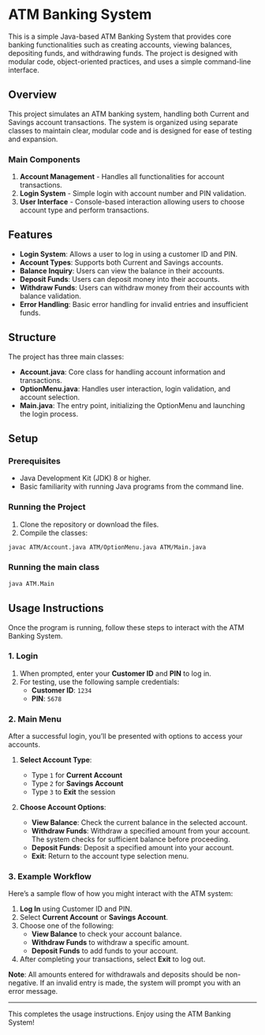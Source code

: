 # ATM Banking System

This is a simple Java-based ATM Banking System that provides core banking functionalities such as creating accounts, viewing balances, depositing funds, and withdrawing funds. The project is designed with modular code, object-oriented practices, and uses a simple command-line interface.

## Overview

This project simulates an ATM banking system, handling both Current and Savings account transactions. The system is organized using separate classes to maintain clear, modular code and is designed for ease of testing and expansion.

### Main Components

1. **Account Management** - Handles all functionalities for account transactions.
2. **Login System** - Simple login with account number and PIN validation.
3. **User Interface** - Console-based interaction allowing users to choose account type and perform transactions.

## Features

- **Login System**: Allows a user to log in using a customer ID and PIN.
- **Account Types**: Supports both Current and Savings accounts.
- **Balance Inquiry**: Users can view the balance in their accounts.
- **Deposit Funds**: Users can deposit money into their accounts.
- **Withdraw Funds**: Users can withdraw money from their accounts with balance validation.
- **Error Handling**: Basic error handling for invalid entries and insufficient funds.

## Structure

The project has three main classes:

- **Account.java**: Core class for handling account information and transactions.
- **OptionMenu.java**: Handles user interaction, login validation, and account selection.
- **Main.java**: The entry point, initializing the OptionMenu and launching the login process.

## Setup

### Prerequisites

- Java Development Kit (JDK) 8 or higher.
- Basic familiarity with running Java programs from the command line.

### Running the Project

1. Clone the repository or download the files.
2. Compile the classes:
```bash
javac ATM/Account.java ATM/OptionMenu.java ATM/Main.java
```

### Running the main class
```bash
java ATM.Main
```

## Usage Instructions

Once the program is running, follow these steps to interact with the ATM Banking System.

### 1. Login

1. When prompted, enter your **Customer ID** and **PIN** to log in.
2. For testing, use the following sample credentials:
   - **Customer ID**: `1234`
   - **PIN**: `5678`

### 2. Main Menu

After a successful login, you’ll be presented with options to access your accounts.

1. **Select Account Type**:
   - Type `1` for **Current Account**
   - Type `2` for **Savings Account**
   - Type `3` to **Exit** the session

2. **Choose Account Options**:
   - **View Balance**: Check the current balance in the selected account.
   - **Withdraw Funds**: Withdraw a specified amount from your account. The system checks for sufficient balance before proceeding.
   - **Deposit Funds**: Deposit a specified amount into your account.
   - **Exit**: Return to the account type selection menu.

### 3. Example Workflow

Here’s a sample flow of how you might interact with the ATM system:

1. **Log In** using Customer ID and PIN.
2. Select **Current Account** or **Savings Account**.
3. Choose one of the following:
   - **View Balance** to check your account balance.
   - **Withdraw Funds** to withdraw a specific amount.
   - **Deposit Funds** to add funds to your account.
4. After completing your transactions, select **Exit** to log out.

**Note**: All amounts entered for withdrawals and deposits should be non-negative. If an invalid entry is made, the system will prompt you with an error message.

---

This completes the usage instructions. Enjoy using the ATM Banking System!